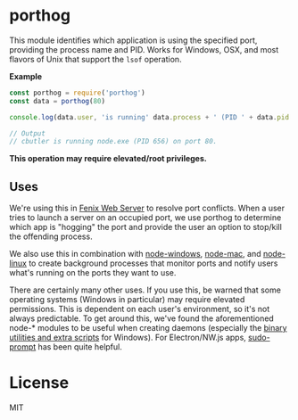 # porthog

This module identifies which application is using the specified
port, providing the process name and PID. Works for Windows, OSX, and most flavors of Unix that support the `lsof` operation.

**Example**

```js
const porthog = require('porthog')
const data = porthog(80)

console.log(data.user, 'is running' data.process + ' (PID ' + data.pid + ') on port 80.')

// Output
// cbutler is running node.exe (PID 656) on port 80.
```

**This operation may require elevated/root privileges.**

## Uses

We're using this in [Fenix Web Server](http://fenixwebserver.com)
to resolve port conflicts. When a user tries to launch a server
on an occupied port, we use porthog to determine which app is
"hogging" the port and provide the user an option to stop/kill the offending process.

We also use this in combination with [node-windows](https://github.com/coreybutler/node-windows),
[node-mac](https://github.com/coreybutler/node-mac), and
[node-linux](https://github.com/coreybutler/node-linux) to
create background processes that monitor ports and notify
users what's running on the ports they want to use.

There are certainly many other uses. If you use this, be
warned that some operating systems (Windows in particular)
may require elevated permissions. This is dependent on
each user's environment, so it's not always predictable. To
get around this, we've found the aforementioned node-* modules
to be useful when creating daemons (especially the [binary utilities and extra  scripts](https://github.com/coreybutler/node-windows/tree/master/bin) for Windows). For Electron/NW.js apps,
[sudo-prompt](https://github.com/jorangreef/sudo-prompt) has been
quite helpful.

# License

MIT
